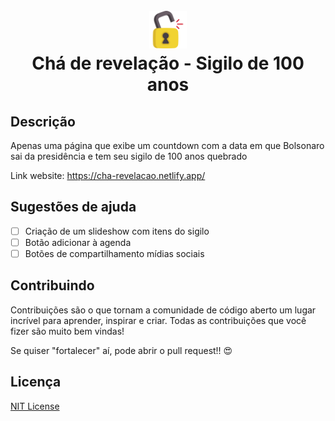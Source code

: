 <h1 align="center">
  <br>
  <a href="#"><img src="public/unlocked.png" alt="Just a simple icon" width="60"></a>
  <br>
  Chá de revelação - Sigilo de 100 anos
  <br>
</h1>

## Descrição

Apenas uma página que exibe um countdown com a data em que Bolsonaro sai da presidência e tem seu sigilo de 100 anos quebrado

Link website: https://cha-revelacao.netlify.app/

## Sugestões de ajuda

- [ ] Criação de um slideshow com itens do sigilo
- [ ] Botão adicionar à agenda
- [ ] Botões de compartilhamento mídias sociais

## Contribuindo

Contribuições são o que tornam a comunidade de código aberto um lugar incrível para aprender, inspirar e criar. Todas as contribuições que você fizer são muito bem vindas!

Se quiser "fortalecer" aí, pode abrir o pull request!! :heart_eyes:

## Licença

[NIT License ](https://github.com/taffarel55/cha-revelacao-sigilo-100-anos/blob/main/LICENSE)
